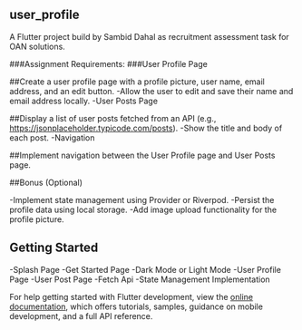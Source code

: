 ## user_profile

A Flutter project build by Sambid Dahal as recruitment assessment task for OAN solutions.


###Assignment Requirements:
###User Profile Page

##Create a user profile page with a profile picture, user name, email address, and an edit button.
-Allow the user to edit and save their name and email address locally.
-User Posts Page

##Display a list of user posts fetched from an API (e.g., https://jsonplaceholder.typicode.com/posts).
-Show the title and body of each post.
-Navigation

##Implement navigation between the User Profile page and User Posts page.

##Bonus (Optional)

-Implement state management using Provider or Riverpod.
-Persist the profile data using local storage.
-Add image upload functionality for the profile picture.

## Getting Started
-Splash Page 
-Get Started Page
-Dark Mode or Light Mode
-User Profile Page
-User Post Page
-Fetch Api
-State Management Implementation




For help getting started with Flutter development, view the
[online documentation](https://docs.flutter.dev/), which offers tutorials,
samples, guidance on mobile development, and a full API reference.
